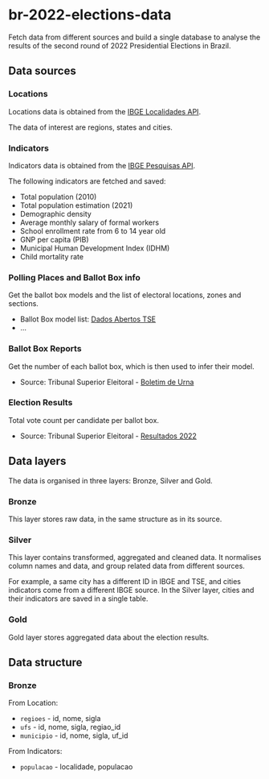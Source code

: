 # br-2022-elections-data
Fetch data from different sources and build a single database to analyse the results of the second round of 2022
Presidential Elections in Brazil.

## Data sources

### Locations

Locations data is obtained from the [IBGE Localidades API](https://servicodados.ibge.gov.br/api/docs/localidades).

The data of interest are regions, states and cities.

### Indicators

Indicators data is obtained from the [IBGE Pesquisas API](https://servicodados.ibge.gov.br/api/docs/pesquisas).

The following indicators are fetched and saved:
- Total population (2010)
- Total population estimation (2021)
- Demographic density
- Average monthly salary of formal workers
- School enrollment rate from 6 to 14 year old
- GNP per capita (PIB)
- Municipal Human Development Index (IDHM)
- Child mortality rate

### Polling Places and Ballot Box info

Get the ballot box models and the list of electoral locations, zones and sections.

- Ballot Box model list: [Dados Abertos TSE](https://dadosabertos.tse.jus.br/dataset/correspondencia-entre-numero-interno-e-modelo-da-urna-1)
- ...

### Ballot Box Reports

Get the number of each ballot box, which is then used to infer their model.

- Source: Tribunal Superior Eleitoral -
  [Boletim de Urna](https://dadosabertos.tse.jus.br/dataset/resultados-2022-boletim-de-urna)

### Election Results

Total vote count per candidate per ballot box.

- Source: Tribunal Superior Eleitoral - [Resultados 2022](https://dadosabertos.tse.jus.br/dataset/resultados-2022)

## Data layers

The data is organised in three layers: Bronze, Silver and Gold.

### Bronze

This layer stores raw data, in the same structure as in its source.

### Silver

This layer contains transformed, aggregated and cleaned data.
It normalises column names and data, and group related data from different sources.

For example, a same city has a different ID in IBGE and TSE, and cities indicators
come from a different IBGE source. In the Silver layer, cities and their indicators
are saved in a single table.

### Gold

Gold layer stores aggregated data about the election results.

## Data structure

### Bronze

From Location:
- `regioes` - id, nome, sigla
- `ufs` - id, nome, sigla, regiao_id
- `municipio` - id, nome, sigla, uf_id

From Indicators:
- `populacao` - localidade, populacao
